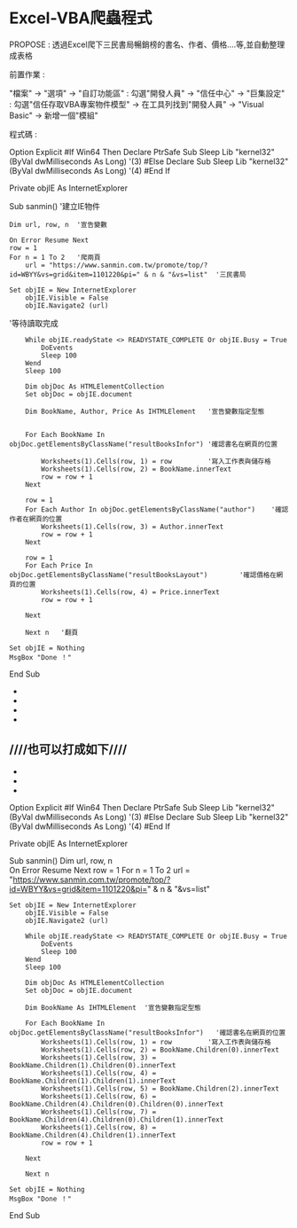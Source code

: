 # Excel-VBA爬蟲程式
PROPOSE : 透過Excel爬下三民書局暢銷榜的書名、作者、價格....等,並自動整理成表格

前置作業 : 

"檔案" → "選項" → "自訂功能區" : 勾選"開發人員" → "信任中心" → "巨集設定" : 勾選"信任存取VBA專案物件模型" → 在工具列找到"開發人員" → "Visual Basic" → 新增一個"模組"
                          

程式碼 :

Option Explicit
#If Win64 Then
  Declare PtrSafe Sub Sleep Lib "kernel32" (ByVal dwMilliseconds As Long)                        '(3)
#Else
    Declare Sub Sleep Lib "kernel32" (ByVal dwMilliseconds As Long)                               '(4)
#End If


Private objIE As InternetExplorer

Sub sanmin() '建立IE物件
    
    Dim url, row, n  '宣告變數
    
    On Error Resume Next
    row = 1
    For n = 1 To 2   '爬兩頁
        url = "https://www.sanmin.com.tw/promote/top/?id=WBYY&vs=grid&item=1101220&pi=" & n & "&vs=list"  '三民書局
    
    Set objIE = New InternetExplorer    
        objIE.Visible = False
        objIE.Navigate2 (url)

'等待讀取完成

        While objIE.readyState <> READYSTATE_COMPLETE Or objIE.Busy = True
            DoEvents
            Sleep 100
        Wend
        Sleep 100

        Dim objDoc As HTMLElementCollection
        Set objDoc = objIE.document

        Dim BookName, Author, Price As IHTMLElement   '宣告變數指定型態
 

        For Each BookName In objDoc.getElementsByClassName("resultBooksInfor") '確認書名在網頁的位置
        
            Worksheets(1).Cells(row, 1) = row         '寫入工作表與儲存格                         
            Worksheets(1).Cells(row, 2) = BookName.innerText
            row = row + 1
        Next
                
        row = 1
        For Each Author In objDoc.getElementsByClassName("author")    '確認作者在網頁的位置
            Worksheets(1).Cells(row, 3) = Author.innerText     
            row = row + 1
        Next
        
        row = 1
        For Each Price In objDoc.getElementsByClassName("resultBooksLayout")        '確認價格在網頁的位置
            Worksheets(1).Cells(row, 4) = Price.innerText
            row = row + 1
        
        Next
        
        Next n   '翻頁
    
    Set objIE = Nothing
    MsgBox "Done ！"
End Sub

-
-
-
-
////也可以打成如下////
-
-
-
-

Option Explicit
#If Win64 Then
  Declare PtrSafe Sub Sleep Lib "kernel32" (ByVal dwMilliseconds As Long)                        '(3)
#Else
    Declare Sub Sleep Lib "kernel32" (ByVal dwMilliseconds As Long)                               '(4)
#End If


Private objIE As InternetExplorer

Sub sanmin()
    Dim url, row, n   
    On Error Resume Next
    row = 1
    For n = 1 To 2
        url = "https://www.sanmin.com.tw/promote/top/?id=WBYY&vs=grid&item=1101220&pi=" & n & "&vs=list"
    
    Set objIE = New InternetExplorer   
        objIE.Visible = False
        objIE.Navigate2 (url)

        While objIE.readyState <> READYSTATE_COMPLETE Or objIE.Busy = True
            DoEvents
            Sleep 100
        Wend
        Sleep 100

        Dim objDoc As HTMLElementCollection
        Set objDoc = objIE.document

        Dim BookName As IHTMLElement  '宣告變數指定型態

        For Each BookName In objDoc.getElementsByClassName("resultBooksInfor")   '確認書名在網頁的位置       
            Worksheets(1).Cells(row, 1) = row         '寫入工作表與儲存格                         
            Worksheets(1).Cells(row, 2) = BookName.Children(0).innerText
            Worksheets(1).Cells(row, 3) = BookName.Children(1).Children(0).innerText
            Worksheets(1).Cells(row, 4) = BookName.Children(1).Children(1).innerText
            Worksheets(1).Cells(row, 5) = BookName.Children(2).innerText
            Worksheets(1).Cells(row, 6) = BookName.Children(4).Children(0).Children(0).innerText
            Worksheets(1).Cells(row, 7) = BookName.Children(4).Children(0).Children(1).innerText
            Worksheets(1).Cells(row, 8) = BookName.Children(4).Children(1).innerText
            row = row + 1 

        Next
        
        Next n
    
    Set objIE = Nothing
    MsgBox "Done ！"
End Sub
